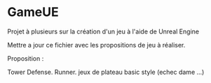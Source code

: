 # GameUE
Projet à plusieurs sur la création d'un jeu à l'aide de Unreal Engine

Mettre a jour ce fichier avec les propositions de jeu à réaliser.

Proposition :

Tower Defense.
Runner.
jeux de plateau basic style (echec dame ...)
